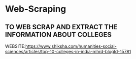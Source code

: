 # Web-Scraping

## TO WEB SCRAP AND EXTRACT THE INFORMATION ABOUT COLLEGES

WEBSITE:https://www.shiksha.com/humanities-social-sciences/articles/top-10-colleges-in-india-mhrd-blogId-15781
